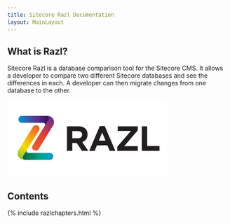 ```yaml
---
title: Sitecore Razl Documentation
layout: MainLayout
---
```

 
## What is Razl?

Sitecore Razl is a database comparison tool for the Sitecore CMS. It allows a developer to compare two different Sitecore databases and see the differences in each. A developer can then migrate changes from one database to the other.

![](/Images/Razl/RazlLogo.PNG)

## Contents

{% include razlchapters.html %}